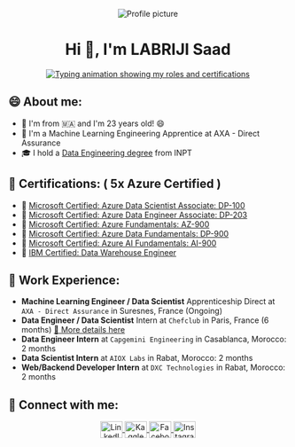 <p align="center">
  <img src="https://user-images.githubusercontent.com/74627083/155903528-100c07d0-ee13-4ba7-9e98-3584c4ac555b.jpg" alt="Profile picture"/>
</p>

<h1 align="center">Hi 👋, I'm LABRIJI Saad</h1>
<p align="center">
  <a href="https://github.com/DenverCoder1/readme-typing-svg">
    <img src="https://readme-typing-svg.herokuapp.com?lines=🤖+ML+Engineer+🤖;⚙️+Data+Engineer+⚙️;📊+Data+Science+📊;💎+5x+Azure+certified+💎&center=true&width=900&height=50" alt="Typing animation showing my roles and certifications">
  </a>
</p>

## 😄 About me:
- 🌱 I'm from 🇲🇦 and I'm 23 years old! 😄
- 💼 I'm a Machine Learning Engineering Apprentice at AXA - Direct Assurance
- 🎓 I hold a [Data Engineering degree](https://www.inpt.ac.ma/fr/data-engineer) from INPT 

## 🏅 Certifications:  ( 5x Azure Certified )

- 💎 [Microsoft Certified: Azure Data Scientist Associate: DP-100](https://www.credly.com/badges/75268dc8-b506-4b30-90ea-ad36da087d8d/linked_in_profile)
- 💎 [Microsoft Certified: Azure Data Engineer Associate: DP-203](https://www.credly.com/badges/4dd17bd5-8ba3-45d0-b305-9f1cb6bba729/linked_in?t=rolnih)
- 💎 [Microsoft Certified: Azure Fundamentals: AZ-900](https://www.credly.com/badges/b4f46e07-0661-4617-b27b-e2d9c762da17/linked_in_profile)
- 💎 [Microsoft Certified: Azure Data Fundamentals: DP-900](https://www.credly.com/badges/bbab8cc4-f184-4920-91f1-27eacef6f6cc/linked_in_profile)
- 💎 [Microsoft Certified: Azure AI Fundamentals: AI-900](https://www.credly.com/badges/445d6437-d174-43e1-85c1-5078c05e73ca/linked_in?t=rm87j2)
- 💎 [IBM Certified: Data Warehouse Engineer](https://www.coursera.org/account/accomplishments/specialization/certificate/KB2W4BV5RBUD)

## 💼 Work Experience:
- **Machine Learning Engineer / Data Scientist** Apprenticeship Direct at `AXA - Direct Assurance` in Suresnes, France (Ongoing)
- **Data Engineer / Data Scientist** Intern at `Chefclub` in Paris, France (6 months) [📢 More details here](https://github.com/labrijisaad/Chefclub-Data-Internship)
- **Data Engineer Intern** at `Capgemini Engineering` in Casablanca, Morocco: 2 months
- **Data Scientist Intern** at `AIOX Labs` in Rabat, Morocco: 2 months
- **Web/Backend Developer Intern** at `DXC Technologies` in Rabat, Morocco: 2 months

## 🙌 Connect with me:
<p align="center">
  <a href="https://linkedin.com/in/labrijisaad" target="blank">
    <img align="center" alt="LinkedIn" height="30" src="https://raw.githubusercontent.com/rahuldkjain/github-profile-readme-generator/master/src/images/icons/Social/linked-in-alt.svg" width="40"/>
  </a>
  <a href="https://kaggle.com/saadlabriji" target="blank">
    <img align="center" alt="Kaggle" height="30" src="https://raw.githubusercontent.com/rahuldkjain/github-profile-readme-generator/master/src/images/icons/Social/kaggle.svg" width="40"/>
  </a>
  <a href="https://fb.com/saad.labriji.0" target="blank">
    <img align="center" alt="Facebook" height="30" src="https://raw.githubusercontent.com/rahuldkjain/github-profile-readme-generator/master/src/images/icons/Social/facebook.svg" width="40"/>
  </a>
  <a href="https://instagram.com/saad.labri" target="blank">
    <img align="center" alt="Instagram" height="30" src="https://raw.githubusercontent.com/rahuldkjain/github-profile-readme-generator/master/src/images/icons/Social/instagram.svg" width="40"/>
  </a>
</p>
